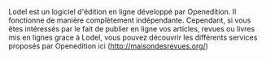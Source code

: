 Lodel est un logiciel d'édition en ligne développé par Openedition. Il fonctionne de manière complètement indépendante. Cependant, si vous êtes intéressés par le fait de publier en ligne vos articles, revues ou livres mis en lignes grace à Lodel, vous pouvez découvrir les différents services proposés par Openedition ici (http://maisondesrevues.org/)

